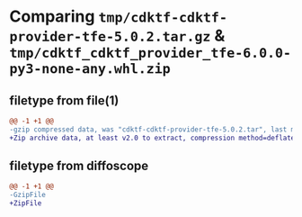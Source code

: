 # Comparing `tmp/cdktf-cdktf-provider-tfe-5.0.2.tar.gz` & `tmp/cdktf_cdktf_provider_tfe-6.0.0-py3-none-any.whl.zip`

## filetype from file(1)

```diff
@@ -1 +1 @@
-gzip compressed data, was "cdktf-cdktf-provider-tfe-5.0.2.tar", last modified: Tue Apr  4 07:31:32 2023, max compression
+Zip archive data, at least v2.0 to extract, compression method=deflate
```

## filetype from diffoscope

```diff
@@ -1 +1 @@
-GzipFile
+ZipFile
```


